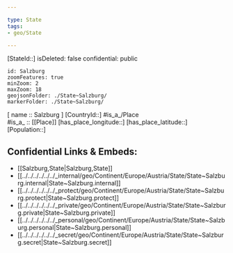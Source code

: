 ```yaml
---

type: State
tags:
- geo/State

---
```


[StateId::] 
isDeleted: false
confidential: public
```leaflet
id: Salzburg
zoomFeatures: true 
minZoom: 2 
maxZoom: 18
geojsonFolder: ./State~Salzburg/
markerFolder: ./State~Salzburg/
```

[ name :: Salzburg ] 
[CountryId::] 
#is_a_/Place  
#is_a_ :: [[Place]] 
[has_place_longitude::] 
[has_place_latitude::] 
[Population::] 



## Confidential Links & Embeds: 
- [[Salzburg,State|Salzburg,State]]  
- [[../../../../../../_internal/geo/Continent/Europe/Austria/State/State~Salzburg.internal|State~Salzburg.internal]] 
- [[../../../../../../_protect/geo/Continent/Europe/Austria/State/State~Salzburg.protect|State~Salzburg.protect]] 
- [[../../../../../../_private/geo/Continent/Europe/Austria/State/State~Salzburg.private|State~Salzburg.private]] 
- [[../../../../../../_personal/geo/Continent/Europe/Austria/State/State~Salzburg.personal|State~Salzburg.personal]] 
- [[../../../../../../_secret/geo/Continent/Europe/Austria/State/State~Salzburg.secret|State~Salzburg.secret]] 
